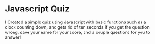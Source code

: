 # Javascript Quiz

I Created a simple quiz using Javascript with basic functions such as a clock counting down, and gets rid of ten seconds if you get the question wrong, save your name for your score, and a couple questions for you to answer!


